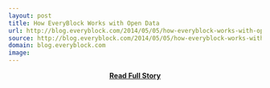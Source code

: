 ```yaml
---
layout: post
title: How EveryBlock Works with Open Data
url: http://blog.everyblock.com/2014/05/05/how-everyblock-works-with-open-data/
source: http://blog.everyblock.com/2014/05/05/how-everyblock-works-with-open-data/
domain: blog.everyblock.com
image: 
---
```


<p></p>
<center><p><a href="http://blog.everyblock.com/2014/05/05/how-everyblock-works-with-open-data/" style='padding:25px; font-sze:18px; font-weight: bold;'>Read Full Story</a></p></center>
